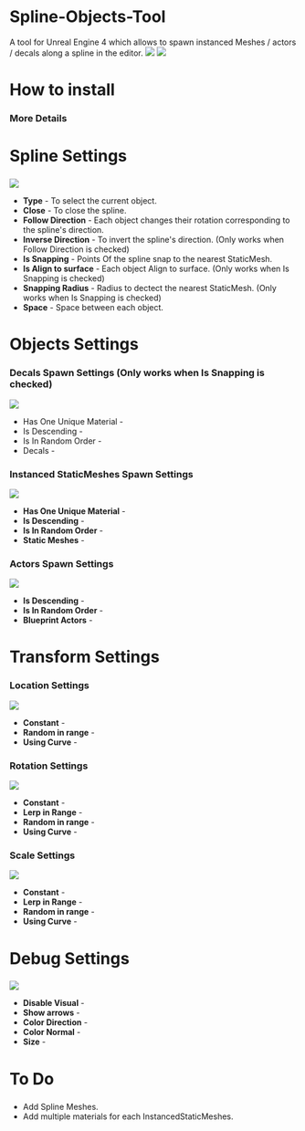 # Spline-Objects-Tool
A tool for Unreal Engine 4 which allows to spawn instanced Meshes / actors / decals along a spline in the editor.
![](https://github.com/Louis1351/Spline-Objects-Tool/blob/master/Images/pres.PNG)
![](https://github.com/Louis1351/Spline-Objects-Tool/blob/master/Images/pres2.PNG)

# How to install<h3>
### More Details
 
# Spline Settings<h3>
![](https://github.com/Louis1351/Spline-Objects-Tool/blob/master/Images/Spline_Settings.PNG)
* **Type** - To select the current object.
* **Close** - To close the spline.
* **Follow Direction** - Each object changes their rotation corresponding to the spline's direction.  
* **Inverse Direction** - To invert the spline's direction. (Only works when Follow Direction is checked)
* **Is Snapping** - Points Of the spline snap to the nearest StaticMesh.
* **Is Align to surface** - Each object Align to surface. (Only works when Is Snapping is checked)
* **Snapping Radius** - Radius to dectect the nearest StaticMesh. (Only works when Is Snapping is checked)
* **Space** - Space between each object.  
 
# Objects Settings<h3>
 
### Decals Spawn Settings (Only works when Is Snapping is checked)
![](https://github.com/Louis1351/Spline-Objects-Tool/blob/master/Images/Decals_Settings.PNG)
* Has One Unique Material -
* Is Descending -
* Is In Random Order -
* Decals -
 
### Instanced StaticMeshes Spawn Settings
![](https://github.com/Louis1351/Spline-Objects-Tool/blob/master/Images/InstancedStaticMeshes_Settings.PNG)
* **Has One Unique Material** -
* **Is Descending** -
* **Is In Random Order** -
* **Static Meshes** -
 
### Actors Spawn Settings
![](https://github.com/Louis1351/Spline-Objects-Tool/blob/master/Images/Actors_Settings.PNG)
* **Is Descending** -
* **Is In Random Order** -
* **Blueprint Actors** -

# Transform Settings<h3>
 
### Location Settings
![](https://github.com/Louis1351/Spline-Objects-Tool/blob/master/Images/Location_Settings.PNG)
* **Constant** -
* **Random in range** -
* **Using Curve** -
 
### Rotation Settings
![](https://github.com/Louis1351/Spline-Objects-Tool/blob/master/Images/Rotation_Settings.PNG)
* **Constant** -
* **Lerp in Range** -
* **Random in range** -
* **Using Curve** -

### Scale Settings
![](https://github.com/Louis1351/Spline-Objects-Tool/blob/master/Images/Scale_Settings.PNG)
* **Constant** -
* **Lerp in Range** -
* **Random in range** -
* **Using Curve** -

# Debug Settings<h3>
![](https://github.com/Louis1351/Spline-Objects-Tool/blob/master/Images/Debug_Settings.PNG)
* **Disable Visual** -
* **Show arrows** -
* **Color Direction** -
* **Color Normal** -
* **Size** -
 
# To Do<h3>
* Add Spline Meshes.
* Add multiple materials for each InstancedStaticMeshes.
